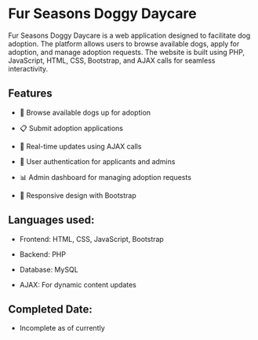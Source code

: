 # Fur Seasons Doggy Daycare
Fur Seasons Doggy Daycare is a web application designed to facilitate dog adoption. The platform allows users to browse available dogs, apply for adoption, and manage adoption requests. The website is built using PHP, JavaScript, HTML, CSS, Bootstrap, and AJAX calls for seamless interactivity.

## Features
* 🐶 Browse available dogs up for adoption

* 📋 Submit adoption applications

* 📨 Real-time updates using AJAX calls

* 🔐 User authentication for applicants and admins

* 📊 Admin dashboard for managing adoption requests

* 🎨 Responsive design with Bootstrap


## Languages used:
* Frontend: HTML, CSS, JavaScript, Bootstrap

* Backend: PHP

* Database: MySQL

* AJAX: For dynamic content updates

## Completed Date:
* Incomplete as of currently
